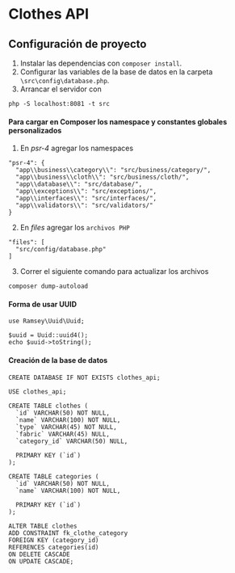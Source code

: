 # Clothes API

## Configuración de proyecto

1. Instalar las dependencias con `composer install`.
2. Configurar las variables de la base de datos en la carpeta `\src\config\database.php`.
3. Arrancar el servidor con

```
php -S localhost:8081 -t src
```

<!-- Notas -->

#### Para cargar en Composer los namespace y constantes globales personalizados
1. En _psr-4_ agregar los namespaces
```
"psr-4": {
  "app\\business\\category\\": "src/business/category/",
  "app\\business\\cloth\\": "src/business/cloth/",
  "app\\database\\": "src/database/",
  "app\\exceptions\\": "src/exceptions/",
  "app\\interfaces\\": "src/interfaces/",
  "app\\validators\\": "src/validators/"
}
```
2. En _files_ agregar los `archivos PHP`
```
"files": [
  "src/config/database.php"
]
```
3. Correr el siguiente comando para actualizar los archivos
```
composer dump-autoload
```

#### Forma de usar UUID

```
use Ramsey\Uuid\Uuid;

$uuid = Uuid::uuid4();
echo $uuid->toString();
```

#### Creación de la base de datos

```
CREATE DATABASE IF NOT EXISTS clothes_api;

USE clothes_api;

CREATE TABLE clothes (
  `id` VARCHAR(50) NOT NULL,
  `name` VARCHAR(100) NOT NULL,
  `type` VARCHAR(45) NOT NULL,
  `fabric` VARCHAR(45) NULL,
  `category_id` VARCHAR(50) NULL,

  PRIMARY KEY (`id`)
);

CREATE TABLE categories (
  `id` VARCHAR(50) NOT NULL,
  `name` VARCHAR(100) NOT NULL,

  PRIMARY KEY (`id`)
);

ALTER TABLE clothes
ADD CONSTRAINT fk_clothe_category
FOREIGN KEY (category_id)
REFERENCES categories(id)
ON DELETE CASCADE
ON UPDATE CASCADE;

```

